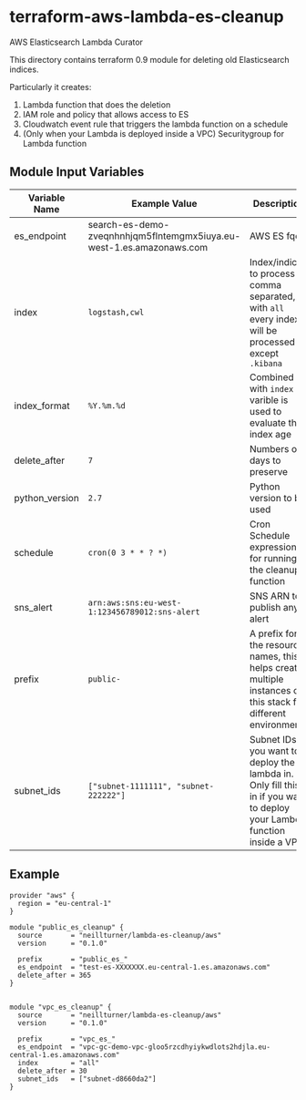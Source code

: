 # terraform-aws-lambda-es-cleanup
AWS Elasticsearch Lambda Curator

This directory contains terraform 0.9 module for deleting old Elasticsearch
indices.

Particularly it creates:

1. Lambda function that does the deletion
2. IAM role and policy that allows access to ES
3. Cloudwatch event rule that triggers the lambda function on a schedule
4. (Only when your Lambda is deployed inside a VPC) Securitygroup for Lambda function

## Module Input Variables


| Variable Name | Example Value | Description | Default Value | Required |
| --- | --- | --- | --- |  --- |
| es_endpoint | search-es-demo-zveqnhnhjqm5flntemgmx5iuya.eu-west-1.es.amazonaws.com  | AWS ES fqdn | `None` | True |
| index |  `logstash,cwl` | Index/indices to process comma separated, with `all` every index will be processed except `.kibana` | `all` | False |
| index_format  | `%Y.%m.%d` | Combined with `index` varible is used to evaluate the index age | `%Y.%m.%d` |  False |
| delete_after | `7` | Numbers of days to preserve | `15` |  False |
| python_version | `2.7` | Python version to be used | `2.7` |  False |
| schedule | `cron(0 3 * * ? *)` | Cron Schedule expression for running the cleanup function | `cron(0 3 * * ? *)` |  False |
| sns_alert | `arn:aws:sns:eu-west-1:123456789012:sns-alert` | SNS ARN to publish any alert | | False |
| prefix | `public-` | A prefix for the resource names, this helps create multiple instances of this stack for different environments | | False |
| subnet_ids | `["subnet-1111111", "subnet-222222"]` | Subnet IDs you want to deploy the lambda in. Only fill this in if you want to deploy your Lambda function inside a VPC. | | False |


## Example

```
provider "aws" {
  region = "eu-central-1"
}

module "public_es_cleanup" {
  source       = "neillturner/lambda-es-cleanup/aws"
  version      = "0.1.0"

  prefix       = "public_es_"
  es_endpoint  = "test-es-XXXXXXX.eu-central-1.es.amazonaws.com"
  delete_after = 365
}


module "vpc_es_cleanup" {
  source       = "neillturner/lambda-es-cleanup/aws"
  version      = "0.1.0"

  prefix       = "vpc_es_"
  es_endpoint  = "vpc-gc-demo-vpc-gloo5rzcdhyiykwdlots2hdjla.eu-central-1.es.amazonaws.com"
  index        = "all"
  delete_after = 30
  subnet_ids   = ["subnet-d8660da2"]
}
```
